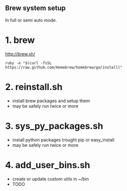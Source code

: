 ## Brew system setup

In full or semi auto mode.

# 1. brew

http://brew.sh/

```
ruby -e "$(curl -fsSL https://raw.github.com/Homebrew/homebrew/go/install)"
```

# 2. reinstall.sh

* install brew packages and setup them
* may be safely run twice or more

# 3. sys_py_packages.sh

* install python packages trought pip or easy_install
* may be safely run twice or more

# 4. add_user_bins.sh

* create or update custom utils in ~/bin
* TODO
